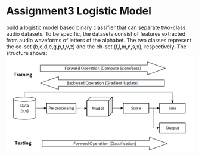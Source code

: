 # Assignment3 Logistic Model
build a logistic model based binary classifier that can separate two-class audio datasets. To be specific, the datasets consist of features extracted from audio waveforms of letters of the alphabet. The two classes represent the ee-set (b,c,d,e,g,p,t,v,z)
and the eh-set (f,l,m,n,s,x), respectively. The structure shows:
![Alt text](https://github.com/mingrui4/CS446-ML/raw/master/mp3/mp3.png)
